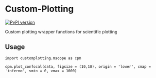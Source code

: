# Custom-Plotting
[![PyPI version](https://badge.fury.io/py/customplotting.svg)](https://pypi.org/project/customplotting/0.1.1)

Custom plotting wrapper functions for scientific plotting

## Usage
```
import customplotting.mscope as cpm

cpm.plot_confocal(data, figsize = (10,10), origin = 'lower', cmap = 'inferno', vmin = 0, vmax = 1000)
```
